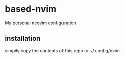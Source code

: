 # based-nvim
My personal neovim configuration

## installation
simpily copy the contents of this repo to ~/.config/nvim
